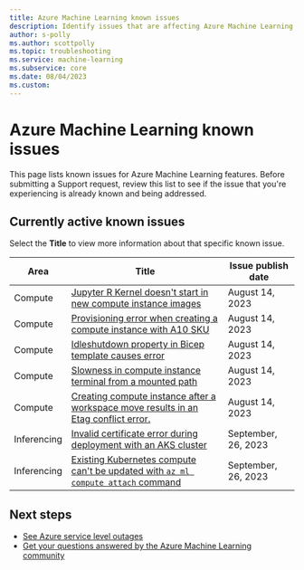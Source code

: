 ```yaml
---
title: Azure Machine Learning known issues
description: Identify issues that are affecting Azure Machine Learning features. 
author: s-polly
ms.author: scottpolly
ms.topic: troubleshooting    
ms.service: machine-learning
ms.subservice: core
ms.date: 08/04/2023
ms.custom:  
---
```


# Azure Machine Learning known issues

This page lists known issues for Azure Machine Learning features. Before submitting a Support request, review this list to see if the issue that you're experiencing is already known and being addressed. 


## Currently active known issues

Select the **Title** to view more information about that specific known issue.


|Area  |Title  |Issue publish date  |
|---------|---------|---------|
|Compute | [Jupyter R Kernel doesn't start in new compute instance images](jupyter-r-kernel-not-starting.md)        |   August 14, 2023      |
|Compute | [Provisioning error when creating a compute instance with A10 SKU](compute-a10-sku-not-supported.md) | August 14, 2023 |
|Compute | [Idleshutdown property in Bicep template causes error](compute-idleshutdown-bicep.md) |    August 14, 2023      |   
|Compute | [Slowness in compute instance terminal from a mounted path](compute-slowness-terminal-mounted-path.md)| August 14, 2023|   
|Compute| [Creating compute instance after a workspace move results in an Etag conflict error.](workspace-move-compute-instance-same-name.md)| August 14, 2023 |     
|Inferencing| [Invalid certificate error during deployment with an AKS cluster](inferencing-invalid-certificate.md)| September, 26, 2023 |     
|Inferencing| [Existing Kubernetes compute can't be updated with `az ml compute attach` command](inferencing-updating-kubernetes-compute-appears-to-succeed.md)  | September, 26, 2023 | 
 

## Next steps


- [See Azure service level outages](https://azure.status.microsoft/status)
- [Get your questions answered by the Azure Machine Learning community](/answers/tags/75/azure-machine-learning)
